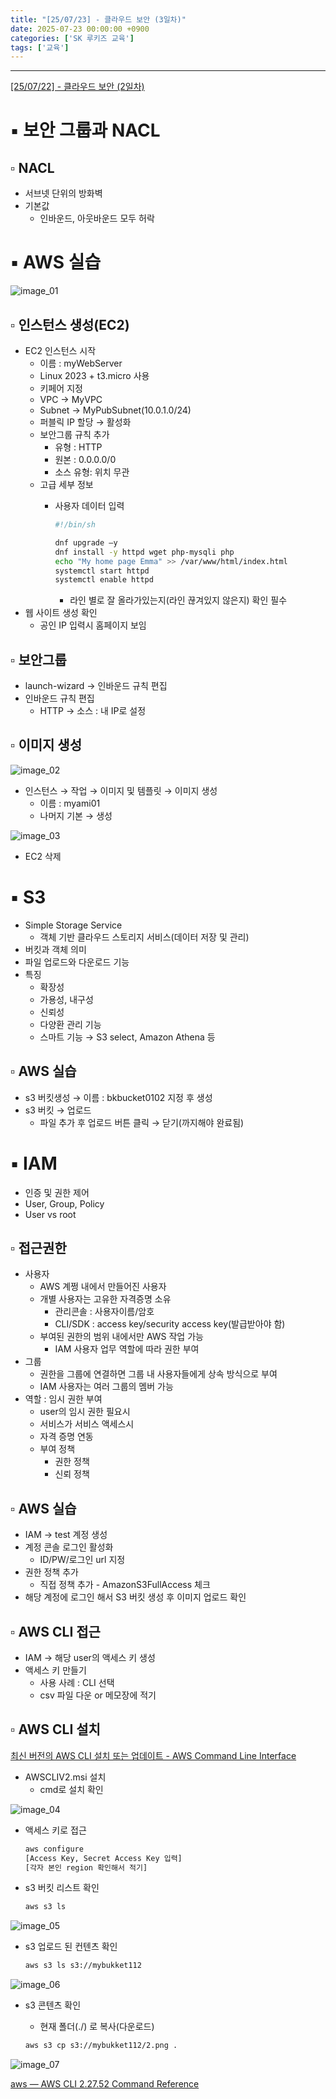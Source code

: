 ```yaml
---
title: "[25/07/23] - 클라우드 보안 (3일차)"
date: 2025-07-23 00:00:00 +0900
categories: ['SK 루키즈 교육']
tags: ['교육']
---
```


<!--more-->



---

[[25/07/22] - 클라우드 보안 (2일차)](https://www.notion.so/25-07-22-2-238a3226d82e805f86f2fb6b46859702?pvs=21) 

# ▪︎ 보안 그룹과 NACL

## ▫︎  NACL

- 서브넷 단위의 방화벽
- 기본값
    - 인바운드, 아웃바운드 모두 허락

# ▪︎ AWS 실습

![image_01](/assets/img/250723_image_01.png)

## ▫︎  인스턴스 생성(EC2)

- EC2 인스턴스 시작
    - 이름 : myWebServer
    - Linux 2023 + t3.micro 사용
    - 키페어 지정
    - VPC → MyVPC
    - Subnet → MyPubSubnet(10.0.1.0/24)
    - 퍼블릭 IP 할당 → 활성화
    - 보안그룹 규칙 추가
        - 유형 : HTTP
        - 원본 : 0.0.0.0/0
        - 소스 유형: 위치 무관
    - 고급 세부 정보
        - 사용자 데이터 입력
            
            ```bash
            #!/bin/sh
            
            dnf upgrade –y
            dnf install -y httpd wget php-mysqli php
            echo "My home page Emma" >> /var/www/html/index.html
            systemctl start httpd
            systemctl enable httpd
            ```
            
            - 라인 별로 잘 올라가있는지(라인 끊겨있지 않은지) 확인 필수
- 웹 사이트 생성 확인
    - 공인 IP 입력시 홈페이지 보임

## ▫︎  보안그룹

- launch-wizard → 인바운드 규칙 편집
- 인바운드 규칙 편집
    - HTTP → 소스 : 내 IP로 설정

## ▫︎  이미지 생성

![image_02](/assets/img/250723_image_02.png)

- 인스턴스 → 작업 → 이미지 및 템플릿 → 이미지 생성
    - 이름 : myami01
    - 나머지 기본 → 생성
    
![image_03](/assets/img/250723_image_03.png)
    

- EC2 삭제

# ▪︎ S3

- Simple Storage Service
    - 객체 기반 클라우드 스토리지 서비스(데이터 저장 및 관리)
- 버킷과 객체 의미
- 파일 업로드와 다운로드 기능
- 특징
    - 확장성
    - 가용성, 내구성
    - 신뢰성
    - 다양환 관리 기능
    - 스마트 기능 → S3 select, Amazon Athena 등

## ▫︎  AWS 실습

- s3 버킷생성 → 이름 : bkbucket0102 지정 후 생성
- s3 버킷 → 업로드
    - 파일 추가 후 업로드 버튼 클릭 → 닫기(까지해야 완료됨)

# ▪︎ IAM

- 인증 및 권한 제어
- User, Group, Policy
- User vs root

## ▫︎  접근권한

- 사용자
    - AWS 계쩡 내에서 만들어진 사용자
    - 개별 사용자는 고유한 자격증명 소유
        - 관리콘솔 : 사용자이름/암호
        - CLI/SDK : access key/security access key(발급받아야 함)
    - 부여된 권한의 범위 내에서만 AWS 작업 가능
        - IAM 사용자 업무 역할에 따라 권한 부여
- 그룹
    - 권한을 그룹에 연결하면 그룹 내 사용자들에게 상속 방식으로 부여
    - IAM 사용자는 여러 그룹의 멤버 가능
- 역할 : 임시 권한 부여
    - user의 임시 권한 필요시
    - 서비스가 서비스 액세스시
    - 자격 증명 연동
    - 부여 정책
        - 권한 정책
        - 신뢰 정책

## ▫︎  AWS 실습

- IAM → test 계정 생성
- 계정 콘솔 로그인 활성화
    - ID/PW/로그인 url 지정
- 권한 정책 추가
    - 직접 정책 추가 - AmazonS3FullAccess 체크
- 해당 계정에 로그인 해서 S3 버킷 생성 후 이미지 업로드 확인

## ▫︎  AWS CLI 접근

- IAM → 해당 user의 액세스 키 생성
- 액세스 키 만들기
    - 사용 사례 : CLI 선택
    - csv 파일 다운 or 메모장에 적기

## ▫︎  AWS CLI 설치

[최신 버전의 AWS CLI 설치 또는 업데이트 - AWS Command Line Interface](https://docs.aws.amazon.com/ko_kr/cli/latest/userguide/getting-started-install.html)

- AWSCLIV2.msi 설치
    - cmd로 설치 확인
        
![image_04](/assets/img/250723_image_04.png)
        
- 액세스 키로 접근
    
    ```bash
    aws configure
    [Access Key, Secret Access Key 입력]
    [각자 본인 region 확인해서 적기]
    ```
    
- s3 버킷 리스트 확인
    
    ```bash
    aws s3 ls
    ```
    
![image_05](/assets/img/250723_image_05.png)
    
- s3 업로드 된 컨텐츠 확인
    
    ```bash
    aws s3 ls s3://mybukket112
    ```
    
![image_06](/assets/img/250723_image_06.png)
    
- s3 콘텐츠 확인
    - 현재 폴더(./) 로 복사(다운로드)
    
    ```bash
    aws s3 cp s3://mybukket112/2.png .
    ```
    
![image_07](/assets/img/250723_image_07.png)
    

[aws — AWS CLI 2.27.52 Command Reference](https://docs.aws.amazon.com/cli/latest/reference/)